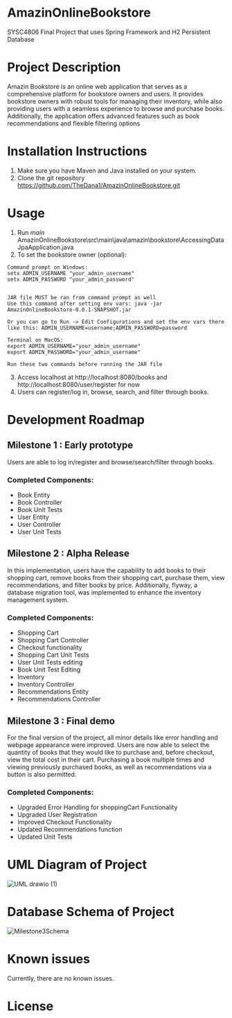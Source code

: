 # AmazinOnlineBookstore
SYSC4806 Final Project that uses Spring Framework and H2 Persistent Database 

# Project Description 
Amazin Bookstore is an online web application that serves as a comprehensive platform for bookstore owners and users. It provides bookstore owners with robust tools for managing their inventory, while also providing users with a seamless experience to browse and purchase books. Additionally, the application offers advanced features such as book recommendations and flexible filtering options

# Installation Instructions
1. Make sure you have Maven and Java installed on your system.
2. Clone the git repository https://github.com/TheDana1/AmazinOnlineBookstore.git 

# Usage
1. Run _main_ AmazinOnlineBookstore\src\main\java\amazin\bookstore\AccessingDataJpaApplication.java
2. To set the bookstore owner (optional):
 ```
Command prompt on Windows:
setx ADMIN_USERNAME "your_admin_username"
setx ADMIN_PASSWORD "your_admin_password"


JAR file MUST be ran from command prompt as well
Use this command after setting env vars: java -jar AmazinOnlineBookstore-0.0.1-SNAPSHOT.jar

Or you can go to Run -> Edit Configurations and set the env vars there
like this: ADMIN_USERNAME=username;ADMIN_PASSWORD=password

Terminal on MacOS:
export ADMIN_USERNAME="your_admin_username"
export ADMIN_PASSWORD="your_admin_username"

Run these two commands before running the JAR file
```
3. Access localhost at http://localhost:8080/books and http://localhost:8080/user/register for now
4. Users can register/log in, browse, search, and filter through books.

# Development Roadmap

## Milestone 1 : Early prototype

Users are able to log in/register and browse/search/filter through books.  

### Completed Components:
* Book Entity
* Book Controller
* Book Unit Tests
* User Entity
* User Controller
* User Unit Tests

## Milestone 2 : Alpha Release

In this implementation, users have the capability to add books to their shopping cart, remove books from their shopping cart, purchase them, view recommendations, and filter books by price. Additionally, flyway, a database migration tool, was implemented to enhance the inventory management system.

### Completed Components:
* Shopping Cart
* Shopping Cart Controller
* Checkout functionality 
* Shopping Cart Unit Tests
* User Unit Tests editing
* Book Unit Test Editing
* Inventory
* Inventory Controller
* Recommendations Entity
* Recommendations Controller

## Milestone 3 : Final demo
For the final version of the project, all minor details like error handling and webpage appearance were improved.
Users are now able to select the quantity of books that they would like to purchase and, before checkout, view the total cost in their cart.
Purchasing a book multiple times and viewing previously purchased books, as well as recommendations via a button is also permitted. 

### Completed Components:
* Upgraded Error Handling for shoppingCart Functionality
* Upgraded User Registration
* Improved Checkout Functionality
* Updated Recommendations function
* Updated Unit Tests


# UML Diagram of Project 
![UML drawio (1)](https://github.com/TheDana1/AmazinOnlineBookstore/assets/78821595/6f6d85d9-5729-4c46-9209-7b5306fe991b)


# Database Schema of Project
![Milestone3Schema](https://github.com/TheDana1/AmazinOnlineBookstore/assets/44479056/0a93038b-8902-42fb-a0e1-7a3a7a847ac1)




# Known issues
Currently, there are no known issues.

# License
